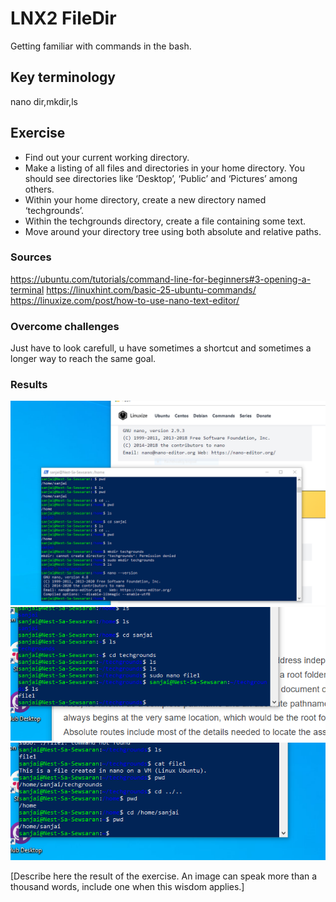 # LNX2 FileDir
Getting familiar with commands in the bash. 

## Key terminology
nano
dir,mkdir,ls

## Exercise
* Find out your current working directory.
* Make a listing of all files and directories in your home directory. You should see directories like ‘Desktop’, ‘Public’ and ‘Pictures’ among others.
* Within your home directory, create a new directory named ‘techgrounds’.
* Within the techgrounds directory, create a file containing some text.
* Move around your directory tree using both absolute and relative paths.


### Sources
https://ubuntu.com/tutorials/command-line-for-beginners#3-opening-a-terminal
https://linuxhint.com/basic-25-ubuntu-commands/
https://linuxize.com/post/how-to-use-nano-text-editor/

### Overcome challenges
Just have to look carefull, u have sometimes a shortcut and sometimes a longer way to reach the same goal.

### Results
![alt text](../00_includes/Linux/linux%20opdr2%20%20files%20and%20dir.PNG)
![alt text](../00_includes/Linux/linux%20opdr2%20%20file%20mkn%20in%20dir.PNG)
![alt text](../00_includes/Linux/linux%20opdr2%20%20abso%20rel.PNG)




[Describe here the result of the exercise. An image can speak more than a thousand words, include one when this wisdom applies.]
